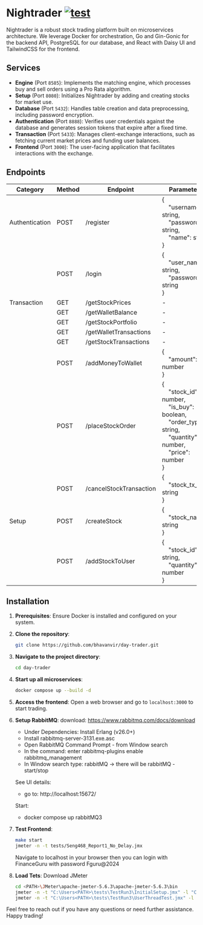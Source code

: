 # Nightrader [![test](https://github.com/bhavanvir/day-trader/actions/workflows/main.yml/badge.svg?branch=main)](https://github.com/bhavanvir/day-trader/actions/workflows/main.yml)

Nightrader is a robust stock trading platform built on microservices architecture. We leverage Docker for orchestration, Go and Gin-Gonic for the backend API, PostgreSQL for our database, and React with Daisy UI and TailwindCSS for the frontend.

## Services

- **Engine** (Port `8585`): Implements the matching engine, which processes buy and sell orders using a Pro Rata algorithm.
- **Setup** (Port `8080`): Initializes Nightrader by adding and creating stocks for market use.
- **Database** (Port `5432`): Handles table creation and data preprocessing, including password encryption.
- **Authentication** (Port `8888`): Verifies user credentials against the database and generates session tokens that expire after a fixed time.
- **Transaction** (Port `5433`): Manages client-exchange interactions, such as fetching current market prices and funding user balances.
- **Frontend** (Port `3000`): The user-facing application that facilitates interactions with the exchange.

## Endpoints

| Category       | Method | Endpoint                | Parameters                                                                                                                                                                                                                                                       |
| -------------- | ------ | ----------------------- | ---------------------------------------------------------------------------------------------------------------------------------------------------------------------------------------------------------------------------------------------------------------- |
| Authentication | POST   | /register               | { <br/> &nbsp;&nbsp;&nbsp;&nbsp;"username": string, <br/> &nbsp;&nbsp;&nbsp;&nbsp;"password": string, <br/> &nbsp;&nbsp;&nbsp;&nbsp;"name": string <br/> }                                                                                                       |
|                | POST   | /login                  | { <br/> &nbsp;&nbsp;&nbsp;&nbsp;"user_name": string, <br/> &nbsp;&nbsp;&nbsp;&nbsp;"password": string <br/> }                                                                                                                                                    |
| Transaction    | GET    | /getStockPrices         | -                                                                                                                                                                                                                                                                |
|                | GET    | /getWalletBalance       | -                                                                                                                                                                                                                                                                |
|                | GET    | /getStockPortfolio      | -                                                                                                                                                                                                                                                                |
|                | GET    | /getWalletTransactions  | -                                                                                                                                                                                                                                                                |
|                | GET    | /getStockTransactions   | -                                                                                                                                                                                                                                                                |
|                | POST   | /addMoneyToWallet       | { <br/> &nbsp;&nbsp;&nbsp;&nbsp;"amount": number <br/> }                                                                                                                                                                                                         |
|                | POST   | /placeStockOrder        | { <br/> &nbsp;&nbsp;&nbsp;&nbsp;"stock_id": number, <br/> &nbsp;&nbsp;&nbsp;&nbsp;"is_buy": boolean, <br/> &nbsp;&nbsp;&nbsp;&nbsp;"order_type": string, <br/> &nbsp;&nbsp;&nbsp;&nbsp;"quantity": number, <br/> &nbsp;&nbsp;&nbsp;&nbsp;"price": number <br/> } |
|                | POST   | /cancelStockTransaction | { <br/> &nbsp;&nbsp;&nbsp;&nbsp;"stock_tx_id": string <br/> }                                                                                                                                                                                                    |
| Setup          | POST   | /createStock            | { <br/> &nbsp;&nbsp;&nbsp;&nbsp;"stock_name": string <br/> }                                                                                                                                                                                                     |
|                | POST   | /addStockToUser         | { <br/> &nbsp;&nbsp;&nbsp;&nbsp;"stock_id": string, <br/> &nbsp;&nbsp;&nbsp;&nbsp;"quantity": number <br/> }                                                                                                                                                     |

## Installation

1. **Prerequisites**: Ensure Docker is installed and configured on your system.
2. **Clone the repository**:

   ```bash
   git clone https://github.com/bhavanvir/day-trader.git
   ```

3. **Navigate to the project directory**:

   ```bash
   cd day-trader
   ```

4. **Start up all microservices**:

   ```bash
   docker compose up --build -d
   ```

5. **Access the frontend**:
   Open a web browser and go to `localhost:3000` to start trading.

6. **Setup RabbitMQ**:
   download: https://www.rabbitmq.com/docs/download

   - Under Dependencies: Install Erlang (v26.0+)
   - Install rabbitmq-server-3131.exe.asc
   - Open RabbitMQ Command Prompt - from Window search
   - In the command: enter rabbitmq-plugins enable rabbitmq_management
   - In Window search type: rabbitMQ -> there will be rabbitMQ - start/stop

   See UI details:

   - go to: http://localhost:15672/

   Start:

   - docker compose up rabbitMQ3

7. **Test Frontend**:

   ```bash
   make start
   jmeter -n -t tests/Seng468_Report1_No_Delay.jmx
   ```

   Navigate to localhost in your browser then you can login with FinanceGuru with password Fguru@2024

8. **Load Tets**:
   Download JMeter
   ```bash
   cd <PATH>\JMeter\apache-jmeter-5.6.3\apache-jmeter-5.6.3\bin
   jmeter -n -t "C:\Users<PATH>\tests\TestRun3\InitialSetup.jmx" -l "C:\Users<PATH>\tests\TestRun3\result\testresults1.jtl"
   jmeter -n -t "C:\Users<PATH>\tests\TestRun3\UserThreadTest.jmx" -l "C:\Users<PATH>\tests\TestRun3\result\testresults2.jtl"
   ```

Feel free to reach out if you have any questions or need further assistance. Happy trading!
